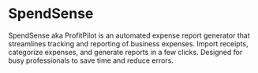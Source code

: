 # SpendSense

SpendSense aka ProfitPilot is an automated expense report generator that streamlines tracking and reporting of business expenses. Import receipts, categorize expenses, and generate reports in a few clicks. Designed for busy professionals to save time and reduce errors.
